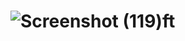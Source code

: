# ![Screenshot (119)ft](https://github.com/ItunuAbe/ItunuAbe/assets/110028869/6e64053c-4e80-4371-bb51-2401674ac059)







